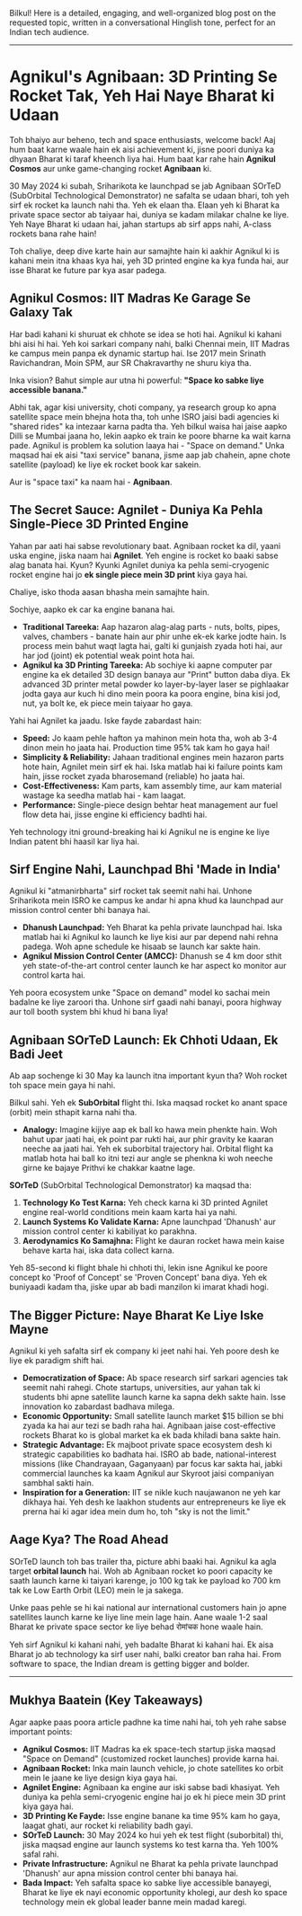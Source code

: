 Bilkul! Here is a detailed, engaging, and well-organized blog post on the requested topic, written in a conversational Hinglish tone, perfect for an Indian tech audience.

***

# Agnikul's Agnibaan: 3D Printing Se Rocket Tak, Yeh Hai Naye Bharat ki Udaan

Toh bhaiyo aur beheno, tech and space enthusiasts, welcome back! Aaj hum baat karne waale hain ek aisi achievement ki, jisne poori duniya ka dhyaan Bharat ki taraf kheench liya hai. Hum baat kar rahe hain **Agnikul Cosmos** aur unke game-changing rocket **Agnibaan** ki.

30 May 2024 ki subah, Sriharikota ke launchpad se jab Agnibaan SOrTeD (SubOrbital Technological Demonstrator) ne safalta se udaan bhari, toh yeh sirf ek rocket ka launch nahi tha. Yeh ek elaan tha. Elaan yeh ki Bharat ka private space sector ab taiyaar hai, duniya se kadam milakar chalne ke liye. Yeh Naye Bharat ki udaan hai, jahan startups ab sirf apps nahi, A-class rockets bana rahe hain!

Toh chaliye, deep dive karte hain aur samajhte hain ki aakhir Agnikul ki is kahani mein itna khaas kya hai, yeh 3D printed engine ka kya funda hai, aur isse Bharat ke future par kya asar padega.

## Agnikul Cosmos: IIT Madras Ke Garage Se Galaxy Tak

Har badi kahani ki shuruat ek chhote se idea se hoti hai. Agnikul ki kahani bhi aisi hi hai. Yeh koi sarkari company nahi, balki Chennai mein, IIT Madras ke campus mein panpa ek dynamic startup hai. Ise 2017 mein Srinath Ravichandran, Moin SPM, aur SR Chakravarthy ne shuru kiya tha.

Inka vision? Bahut simple aur utna hi powerful: **"Space ko sabke liye accessible banana."**

Abhi tak, agar kisi university, choti company, ya research group ko apna satellite space mein bhejna hota tha, toh unhe ISRO jaisi badi agencies ki "shared rides" ka intezaar karna padta tha. Yeh bilkul waisa hai jaise aapko Dilli se Mumbai jaana ho, lekin aapko ek train ke poore bharne ka wait karna pade. Agnikul is problem ka solution laaya hai - "Space on demand." Unka maqsad hai ek aisi "taxi service" banana, jisme aap jab chahein, apne chote satellite (payload) ke liye ek rocket book kar sakein.

Aur is "space taxi" ka naam hai - **Agnibaan**.

## The Secret Sauce: Agnilet - Duniya Ka Pehla Single-Piece 3D Printed Engine

Yahan par aati hai sabse revolutionary baat. Agnibaan rocket ka dil, yaani uska engine, jiska naam hai **Agnilet**. Yeh engine is rocket ko baaki sabse alag banata hai. Kyun? Kyunki Agnilet duniya ka pehla semi-cryogenic rocket engine hai jo **ek single piece mein 3D print** kiya gaya hai.

Chaliye, isko thoda aasan bhasha mein samajhte hain.

Sochiye, aapko ek car ka engine banana hai.
*   **Traditional Tareeka:** Aap hazaron alag-alag parts - nuts, bolts, pipes, valves, chambers - banate hain aur phir unhe ek-ek karke jodte hain. Is process mein bahut waqt lagta hai, galti ki gunjaish zyada hoti hai, aur har jod (joint) ek potential weak point hota hai.
*   **Agnikul ka 3D Printing Tareeka:** Ab sochiye ki aapne computer par engine ka ek detailed 3D design banaya aur "Print" button daba diya. Ek advanced 3D printer metal powder ko layer-by-layer laser se pighlaakar jodta gaya aur kuch hi dino mein poora ka poora engine, bina kisi jod, nut, ya bolt ke, ek piece mein taiyaar ho gaya.

Yahi hai Agnilet ka jaadu. Iske fayde zabardast hain:
- **Speed:** Jo kaam pehle hafton ya mahinon mein hota tha, woh ab 3-4 dinon mein ho jaata hai. Production time 95% tak kam ho gaya hai!
- **Simplicity & Reliability:** Jahaan traditional engines mein hazaron parts hote hain, Agnilet mein sirf ek hai. Iska matlab hai ki failure points kam hain, jisse rocket zyada bharosemand (reliable) ho jaata hai.
- **Cost-Effectiveness:** Kam parts, kam assembly time, aur kam material wastage ka seedha matlab hai - kam laagat.
- **Performance:** Single-piece design behtar heat management aur fuel flow deta hai, jisse engine ki efficiency badhti hai.

Yeh technology itni ground-breaking hai ki Agnikul ne is engine ke liye Indian patent bhi haasil kar liya hai.

## Sirf Engine Nahi, Launchpad Bhi 'Made in India'

Agnikul ki "atmanirbharta" sirf rocket tak seemit nahi hai. Unhone Sriharikota mein ISRO ke campus ke andar hi apna khud ka launchpad aur mission control center bhi banaya hai.
*   **Dhanush Launchpad:** Yeh Bharat ka pehla private launchpad hai. Iska matlab hai ki Agnikul ko launch ke liye kisi aur par depend nahi rehna padega. Woh apne schedule ke hisaab se launch kar sakte hain.
*   **Agnikul Mission Control Center (AMCC):** Dhanush se 4 km door sthit yeh state-of-the-art control center launch ke har aspect ko monitor aur control karta hai.

Yeh poora ecosystem unke "Space on demand" model ko sachai mein badalne ke liye zaroori tha. Unhone sirf gaadi nahi banayi, poora highway aur toll booth system bhi khud hi bana liya!

## Agnibaan SOrTeD Launch: Ek Chhoti Udaan, Ek Badi Jeet

Ab aap sochenge ki 30 May ka launch itna important kyun tha? Woh rocket toh space mein gaya hi nahi.

Bilkul sahi. Yeh ek **SubOrbital** flight thi. Iska maqsad rocket ko anant space (orbit) mein sthapit karna nahi tha.

*   **Analogy:** Imagine kijiye aap ek ball ko hawa mein phenkte hain. Woh bahut upar jaati hai, ek point par rukti hai, aur phir gravity ke kaaran neeche aa jaati hai. Yeh ek suborbital trajectory hai. Orbital flight ka matlab hota hai ball ko itni tezi aur angle se phenkna ki woh neeche girne ke bajaye Prithvi ke chakkar kaatne lage.

**SOrTeD** (SubOrbital Technological Demonstrator) ka maqsad tha:
1.  **Technology Ko Test Karna:** Yeh check karna ki 3D printed Agnilet engine real-world conditions mein kaam karta hai ya nahi.
2.  **Launch Systems Ko Validate Karna:** Apne launchpad 'Dhanush' aur mission control center ki kabiliyat ko parakhna.
3.  **Aerodynamics Ko Samajhna:** Flight ke dauran rocket hawa mein kaise behave karta hai, iska data collect karna.

Yeh 85-second ki flight bhale hi chhoti thi, lekin isne Agnikul ke poore concept ko 'Proof of Concept' se 'Proven Concept' bana diya. Yeh ek buniyaadi kadam tha, jiske upar ab badi manzilon ki imarat khadi hogi.

## The Bigger Picture: Naye Bharat Ke Liye Iske Mayne

Agnikul ki yeh safalta sirf ek company ki jeet nahi hai. Yeh poore desh ke liye ek paradigm shift hai.

- **Democratization of Space:** Ab space research sirf sarkari agencies tak seemit nahi rahegi. Chote startups, universities, aur yahan tak ki students bhi apne satellite launch karne ka sapna dekh sakte hain. Isse innovation ko zabardast badhava milega.
- **Economic Opportunity:** Small satellite launch market $15 billion se bhi zyada ka hai aur tezi se badh raha hai. Agnibaan jaise cost-effective rockets Bharat ko is global market ka ek bada khiladi bana sakte hain.
- **Strategic Advantage:** Ek majboot private space ecosystem desh ki strategic capabilities ko badhata hai. ISRO ab bade, national-interest missions (like Chandrayaan, Gaganyaan) par focus kar sakta hai, jabki commercial launches ka kaam Agnikul aur Skyroot jaisi companiyan sambhal sakti hain.
- **Inspiration for a Generation:** IIT se nikle kuch naujawanon ne yeh kar dikhaya hai. Yeh desh ke laakhon students aur entrepreneurs ke liye ek prerna hai ki agar idea mein dum ho, toh "sky is not the limit."

## Aage Kya? The Road Ahead

SOrTeD launch toh bas trailer tha, picture abhi baaki hai.
Agnikul ka agla target **orbital launch** hai. Woh ab Agnibaan rocket ko poori capacity ke saath launch karne ki taiyari karenge, jo 100 kg tak ke payload ko 700 km tak ke Low Earth Orbit (LEO) mein le ja sakega.

Unke paas pehle se hi kai national aur international customers hain jo apne satellites launch karne ke liye line mein lage hain. Aane waale 1-2 saal Bharat ke private space sector ke liye behad रोमांचक hone waale hain.

Yeh sirf Agnikul ki kahani nahi, yeh badalte Bharat ki kahani hai. Ek aisa Bharat jo ab technology ka sirf user nahi, balki creator ban raha hai. From software to space, the Indian dream is getting bigger and bolder.

---

## Mukhya Baatein (Key Takeaways)

Agar aapke paas poora article padhne ka time nahi hai, toh yeh rahe sabse important points:

- **Agnikul Cosmos:** IIT Madras ka ek space-tech startup jiska maqsad "Space on Demand" (customized rocket launches) provide karna hai.
- **Agnibaan Rocket:** Inka main launch vehicle, jo chote satellites ko orbit mein le jaane ke liye design kiya gaya hai.
- **Agnilet Engine:** Agnibaan ka engine aur iski sabse badi khasiyat. Yeh duniya ka pehla semi-cryogenic engine hai jo ek hi piece mein 3D print kiya gaya hai.
- **3D Printing Ke Fayde:** Isse engine banane ka time 95% kam ho gaya, laagat ghati, aur rocket ki reliability badh gayi.
- **SOrTeD Launch:** 30 May 2024 ko hui yeh ek test flight (suborbital) thi, jiska maqsad engine aur launch systems ko test karna tha. Yeh 100% safal rahi.
- **Private Infrastructure:** Agnikul ne Bharat ka pehla private launchpad 'Dhanush' aur apna mission control center bhi banaya hai.
- **Bada Impact:** Yeh safalta space ko sabke liye accessible banayegi, Bharat ke liye ek nayi economic opportunity kholegi, aur desh ko space technology mein ek global leader banne mein madad karegi.